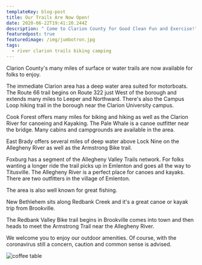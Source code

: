 ```yaml
---
templateKey: blog-post
title: Our Trails Are Now Open!
date: 2020-06-22T19:41:20.244Z
description: " Come to Clarion County for Good Clean Fun and Exercise!"
featuredpost: true
featuredimage: /img/jumbotron.jpg
tags:
  - river clarion trails biking camping
---
```

Clarion County's many miles of surface or water trails are now available for folks to enjoy.

The immediate Clarion area has a deep water area suited for motorboats. The Route 66 trail begins on Route 322 just West of the borough and extends many miles to Leeper and Northward. There's also the Campus Loop hiking trail in the borough near the Clarion University campus.

Cook Forest offers many miles for biking and hiking as well as the Clarion River for canoeing and Kayaking. The Pale Whale is a canoe outfitter near the bridge. Many cabins and campgrounds are available in the area.

East Brady offers several miles of deep water above Lock Nine on the Allegheny River as well as the Armstrong Bike trail.

Foxburg has a segment of the Allegheny Valley Trails network. For folks wanting a longer ride the trail picks up in Emlenton and goes all the way to Titusville. The Allegheny River is a perfect place for canoes and kayaks. There are two outfitters in the village of Emlenton.

The area is also well known for great fishing.

New Bethlehem sits along Redbank Creek and it's a great canoe or kayak trip from Brookville.

The Redbank Valley Bike trail begins in Brookville comes into town and then heads to meet the Armstrong Trail near the Allegheny River.

We welcome you to enjoy our outdoor amenities. Of course, with the coronavirus still a concern, caution and common sense is advised.



![coffee table](/img/chemex.jpg "coffee")